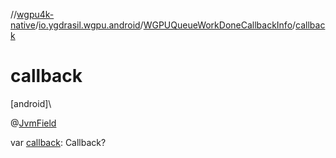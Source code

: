 //[wgpu4k-native](../../../index.md)/[io.ygdrasil.wgpu.android](../index.md)/[WGPUQueueWorkDoneCallbackInfo](index.md)/[callback](callback.md)

# callback

[android]\

@[JvmField](https://kotlinlang.org/api/core/kotlin-stdlib/kotlin.jvm/-jvm-field/index.html)

var [callback](callback.md): Callback?